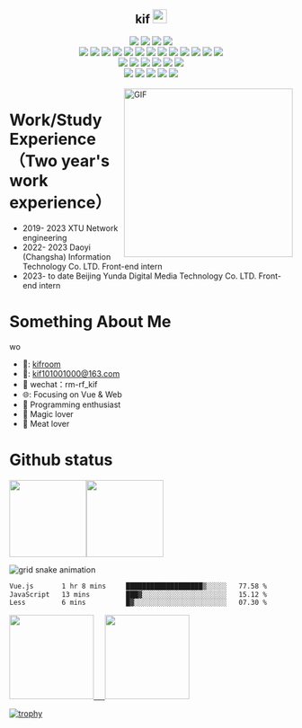 

<p align="center">
<h2 height="200px" align="center">kif <img src="https://cdn.jsdelivr.net/gh/MaleWeb/picture/images/techblog/hi.gif" width="25"></h2>
</p>



<div align="center">
  <img src="https://img.shields.io/badge/-JavaScript-f6da1c?style=flat&logo=javascript&logoColor=white">
  <img src="https://img.shields.io/badge/-TypeScript-2b6dbf?style=flat&logo=typescript&logoColor=white">
  <img src="https://img.shields.io/badge/-Python-FFDC52?style=flat&logo=python&logoColor=white">
  <img src="https://img.shields.io/badge/-Rust-F3F3F3?style=flat&logo=rust&logoColor=white">
</div>
<div align="center">
  <img src="https://img.shields.io/badge/-Vue-46b882?style=flat&logo=vue.js&logoColor=white">
  <img src="https://img.shields.io/badge/-Nuxt3-bf608e?style=flat&logo=nuxt.js&logoColor=white">
  <img src="https://img.shields.io/badge/-Nest-bf608e?style=flat&logo=nestjs&logoColor=white">
  <img src="https://img.shields.io/badge/-Next-bf608e?style=flat&logo=next.js&logoColor=white">
  <img src="https://img.shields.io/badge/-React-087EA4?style=flat&logo=react&logoColor=white">
   <img src="https://img.shields.io/badge/-ReactNative-087EA4?style=flat&logo=react&logoColor=white">
  <img src="https://img.shields.io/badge/-wasm-408e43?style=flat&logo=WebAssembly&logoColor=white">
  <img src="https://img.shields.io/badge/miniprogram-09b955?style=flat&logo=wechat&logoColor=white">
  <img src="https://img.shields.io/badge/-Uniapp-bf608e?style=flat&logo=uniapp&logoColor=white">
  <img src="https://img.shields.io/badge/-Nodejs-026E00?style=flat&logo=node.js&logoColor=white">
   <img src="https://img.shields.io/badge/-electron-9FEAF9?style=flat&logo=electron&logoColor=white">
  <img src="https://img.shields.io/badge/-Flask-000000?style=flat&logo=flask&logoColor=white">
  <img src="https://img.shields.io/badge/-Django-2b6dbf?style=flat&logo=django&logoColor=white">
</div>
<div align="center">
     <img src="https://img.shields.io/badge/-less-bf608e?style=flat&logo=less&logoColor=white">
     <img src="https://img.shields.io/badge/-sass-bf608e?style=flat&logo=sass&logoColor=white">
     <img src="https://img.shields.io/badge/-uncoss-bf608e?style=flat&logo=unocss&logoColor=white">
    <img src="https://img.shields.io/badge/-vite-646CFF?style=flat&logo=vite&logoColor=white">
    <img src="https://img.shields.io/badge/-Webpack-%232C3A42?style=flat&logo=webpack&logoColor=white">
  	<img src="https://img.shields.io/badge/-ESLint-%234B32C3?style=flat&logo=eslint&logoColor=white">
</div>
<div align="center">
  <img src="https://img.shields.io/badge/-arch linux-bf608e?style=flat&logo=archlinux&logoColor=white">
  <img src="https://img.shields.io/badge/-Git-ee462c?style=flat&logo=git&logoColor=white">
  <img src="https://img.shields.io/badge/-Nginx-408e43?style=flat&logo=nginx&logoColor=white">
  <img src="https://img.shields.io/badge/-Docker-00084D?style=flat&logo=docker&logoColor=white">
  <img src="https://img.shields.io/badge/-Github-black?style=flat&logo=github">
</div>
<br />

<img align="right" alt="GIF" src="https://github.com/devSouvik/devSouvik/blob/master/gif4.gif?raw=true" width="300"/>



# Work/Study Experience（Two year's work experience）
- 2019- 2023        XTU                                                      Network engineering
- 2022- 2023        Daoyi (Changsha) Information Technology Co. LTD.         Front-end intern
- 2023- to date      Beijing Yunda Digital Media Technology Co. LTD.          Front-end intern

# Something About Me
wo
- 📖: <a href="https://hexo.kifroom.icu/">kifroom</a>
- 📧: kif101001000@163.com
- 💬 wechat：rm-rf_kif
- 🌐: Focusing on Vue & Web
- :hammer: Programming enthusiast
- :ram: Magic lover
- :meat_on_bone: Meat lover




# Github status

<img align="" height="137px" src="https://github-readme-stats.vercel.app/api?username=wkif&hide_title=true&hide_border=true&show_icons=true&include_all_commits=true&line_height=21&bg_color=0,EC6C6C,FFD479,FFFC79,73FA79&theme=graywhite" /><img align="" height="137px" src="https://github-readme-stats.vercel.app/api/top-langs/?username=wkif&hide_title=true&hide_border=true&layout=compact&bg_color=0,73FA79,73FDFF,D783FF&theme=graywhite&locale=cn" />

![grid snake animation](https://kifimg.oss-cn-beijing.aliyuncs.com/project/github-user-contribution.svg)



<!--START_SECTION:waka-->

```txt
Vue.js       1 hr 8 mins     ███████████████████▒░░░░░   77.58 %
JavaScript   13 mins         ███▓░░░░░░░░░░░░░░░░░░░░░   15.12 %
Less         6 mins          █▓░░░░░░░░░░░░░░░░░░░░░░░   07.30 %
```

<!--END_SECTION:waka-->


 <div align="left">
      <a href="#">
        <img src="https://user-images.githubusercontent.com/46062972/177761749-da9d5297-87ac-4c30-b069-16bc685a7e80.png" width="150"> 
        <span>&nbsp;&nbsp;&nbsp;</span>
        <img src="https://user-images.githubusercontent.com/46062972/177762098-5ea66dc6-5c5b-4877-9edc-0610f4816530.jpeg" width="150">
      </a>
    </div>

[![trophy](https://github-profile-trophy.vercel.app/?username=wkif)](https://github.com/ryo-ma/github-profile-trophy)
